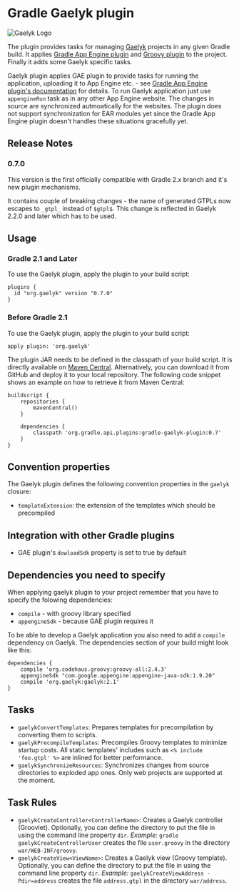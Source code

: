 # Gradle Gaelyk plugin

![Gaelyk Logo](http://d.hatena.ne.jp/images/keyword/283651.png)

The plugin provides tasks for managing [Gaelyk](http://www.gaelyk.org/) projects in any given Gradle build. It applies
[Gradle App Engine plugin](https://github.com/GoogleCloudPlatform/gradle-appengine-plugin) and
[Groovy plugin](http://www.gradle.org/docs/current/userguide/groovy_plugin.html) to the project.
Finally it adds some Gaelyk specific tasks.

Gaelyk plugin applies GAE plugin to provide tasks for running the application, uploading it to App Engine etc. - see
[Gradle App Engine plugin's documentation](https://github.com/GoogleCloudPlatform/gradle-appengine-plugin) for details.
To run Gaelyk application just use `appengineRun` task as in any other App Engine website. The changes in source are
synchronized autmoatically for the websites. The plugin does not support synchronization for EAR modules yet since the
Gradle App Engine plugin doesn't handles these situations gracefully yet.


## Release Notes

### 0.7.0

This version is the first officially compatible with Gradle 2.x branch and it's new plugin mechanisms. 

It contains couple of breaking changes - the name of generated GTPLs now escapes to `_gtpl_` instead of `$gtpl$`.
This change is reflected in Gaelyk 2.2.0 and later which has to be used.


## Usage

### Gradle 2.1 and Later
To use the Gaelyk plugin, apply the plugin to your build script:
```
plugins {
  id "org.gaelyk" version "0.7.0"
}
```

### Before Gradle 2.1
To use the Gaelyk plugin, apply the plugin to your build script:

    apply plugin: 'org.gaelyk'

The plugin JAR needs to be defined in the classpath of your build script. It is directly available on
[Maven Central](http://search.maven.org/#search%7Cgav%7C1%7Cg%3A%22org.gradle.api.plugins%22%20AND%20a%3A%22gradle-gaelyk-plugin%22).
Alternatively, you can download it from GitHub and deploy it to your local repository. The following code snippet shows an example on how to retrieve
it from Maven Central:

    buildscript {
        repositories {
            mavenCentral()
        }

        dependencies {
            classpath 'org.gradle.api.plugins:gradle-gaelyk-plugin:0.7'
        }
    }

## Convention properties

The Gaelyk plugin defines the following convention properties in the `gaelyk` closure:

* `templateExtension`: the extension of the templates which should be precompiled

## Integration with other Gradle plugins
* GAE plugin's `dowloadSdk` property is set to true by default

## Dependencies you need to specify
When applying gaelyk plugin to your project remember that you have to specify the folowing dependencies:
* `compile` - with groovy library specified
* `appengineSdk` - because GAE plugin requires it

To be able to develop a Gaelyk application you also need to add a `compile` dependency on Gaelyk. The dependencies
section of your build might look like this:

    dependencies {
        compile 'org.codehaus.groovy:groovy-all:2.4.3'
        appengineSdk "com.google.appengine:appengine-java-sdk:1.9.20"
        compile 'org.gaelyk:gaelyk:2.1'
    }

## Tasks
* `gaelykConvertTemplates`: Prepares templates for precompilation by converting them to scripts.
* `gaelykPrecompileTemplates`: Precompiles Groovy templates to minimize startup costs. All static templates' includes such as `<% include 'foo.gtpl' %>` are inlined for better performance.
* `gaelykSynchronizeResources`: Synchronizes changes from source directories to exploded app ones. Only web projects are supported at the moment.

## Task Rules

* `gaelykCreateController<ControllerName>`: Creates a Gaelyk controller (Groovlet). Optionally, you can define the directory
to put the file in using the command line property `dir`. _Example:_ `gradle gaelykCreateControllerUser` creates the file
`user.groovy` in the directory `war/WEB-INF/groovy`.
* `gaelykCreateView<ViewName>`: Creates a Gaelyk view (Groovy template). Optionally, you can define the directory
to put the file in using the command line property `dir`. _Example:_ `gaelykCreateViewAddress -Pdir=address` creates the file
`address.gtpl` in the directory `war/address`.

